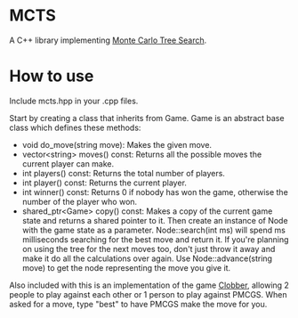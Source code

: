 # MCTS
A C++ library implementing [Monte Carlo Tree Search](https://en.wikipedia.org/wiki/Monte_Carlo_tree_search).

# How to use
Include mcts.hpp in your .cpp files.

Start by creating a class that inherits from Game. Game is an abstract base class which defines these methods:
- void do_move(string move): Makes the given move.
- vector\<string\> moves() const: Returns all the possible moves the current player can make.
- int players() const: Returns the total number of players.
- int player() const: Returns the current player.
- int winner() const: Returns 0 if nobody has won the game, otherwise the number of the player who won.
- shared_ptr\<Game\> copy() const: Makes a copy of the current game state and returns a shared pointer to it.
Then create an instance of Node with the game state as a parameter. Node::search(int ms) will spend ms milliseconds searching for the best move and return it. If you're planning on using the tree for the next moves too, don't just throw it away and make it do all the calculations over again. Use Node::advance(string move) to get the node representing the move you give it.

Also included with this is an implementation of the game [Clobber](https://en.wikipedia.org/wiki/Clobber), allowing 2 people to play against each other or 1 person to play against PMCGS. When asked for a move, type "best" to have PMCGS make the move for you.